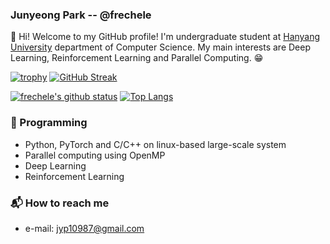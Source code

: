 ### Junyeong Park -- @frechele

:clap: Hi! Welcome to my GitHub profile! I'm undergraduate student at [Hanyang University](https://www.hanyang.ac.kr) department of Computer Science.
My main interests are Deep Learning, Reinforcement Learning and Parallel Computing. :grin:

[![trophy](https://github-profile-trophy.vercel.app/?username=frechele&theme=chalk&row=2&column=4)](https://github.com/ryo-ma/github-profile-trophy)
[![GitHub Streak](https://github-readme-streak-stats.herokuapp.com?user=frechele&hide_border=true)](https://git.io/streak-stats)

[![frechele's github status](https://github-readme-stats.vercel.app/api?username=frechele&show_icons=true&hide_border=true)](https://github.com/frechele)
[![Top Langs](https://github-readme-stats.vercel.app/api/top-langs/?username=frechele&hide_border=true&layout=compact)](https://github.com/frechele)

### :nut_and_bolt: Programming
- Python, PyTorch and C/C++ on linux-based large-scale system
- Parallel computing using OpenMP
- Deep Learning
- Reinforcement Learning

### :mailbox_with_mail: How to reach me
- e-mail: jyp10987@gmail.com
